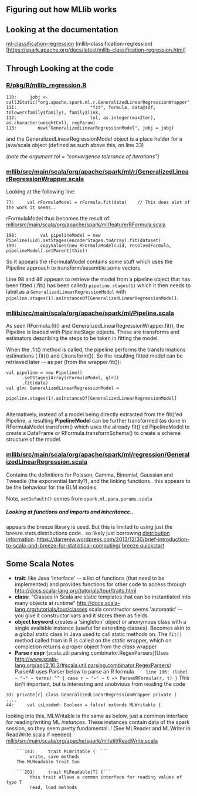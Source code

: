 Figuring out how MLlib works
----------------------------

## Looking at the documentation

[ml-classification-regression](https://spark.apache.org/docs/latest/ml-classification-regression.html)
(mllib-classification-regression)[https://spark.apache.org/docs/latest/mllib-classification-regression.html]

## Through Looking at the code


### [R/pkg/R/mllib_regression.R](https://github.com/apache/spark/blob/master/R/pkg/R/mllib_regression.R)
```
110:     jobj <- callJStatic("org.apache.spark.ml.r.GeneralizedLinearRegressionWrapper",
111:                            "fit", formula, data@sdf, tolower(family$family), family$link,
112:                            tol, as.integer(maxIter), as.character(weightCol), regParam)
113:        new("GeneralizedLinearRegressionModel", jobj = jobj)
```
and the GeneralizedLinearRegressionModel object is a place holder for a java/scala object (defined as such above this, on line 33)
  
*(note the argument tol = "convergence tolerance of iterations")*

### [mllib/src/main/scala/org/apache/spark/ml/r/GeneralizedLinearRegressionWrapper.scala](https://github.com/apache/spark/blob/master/mllib/src/main/scala/org/apache/spark/ml/r/GeneralizedLinearRegressionWrapper.scala)

Looking at the following line:

```
77:     val rFormulaModel = rFormula.fit(data)    // This does alot of the work it seems.. 
```

rFormulaModel thus becomes the result of: [mllib/src/main/scala/org/apache/spark/ml/feature/RFormula.scala](https://github.com/apache/spark/blob/master/mllib/src/main/scala/org/apache/spark/ml/feature/RFormula.scala)
        
```
198:         val pipelineModel = new Pipeline(uid).setStages(encoderStages.toArray).fit(dataset)
199:         copyValues(new RFormulaModel(uid, resolvedFormula, pipelineModel).setParent(this))
```

So it appears the rFormulaModel contains some stuff which uses the Pipeline approach to transform/assemble some vectors
    
Line 98 and 46 appears to retrieve the model from a pipeline object that has been fitted (.fit() has been called) ```pipeline.stages(1)``` which it then needs to label as a ```GeneralizedLinearRegressionModel``` with ```pipeline.stages(1).asInstanceOf[GeneralizedLinearRegressionModel]```.
    
### [mllib/src/main/scala/org/apache/spark/ml/Pipeline.scala](https://github.com/apache/spark/blob/master/mllib/src/main/scala/org/apache/spark/ml/Pipeline.scala)
    
As seen RFormula.fit() and GeneralizedLinearRegressionWrapper.fit(), the Pipeline is loaded with PipelineStage objects. These are transforms and estimators describing the steps to be taken in fitting the model.
    
When the .fit() method is called, the pipeline performs the transformations estimations (.fit()) and (.transform()). So the resulting fitted model can be retrieved later -- as per (from the wrapper.fit()):

```
val pipeline = new Pipeline()
      .setStages(Array(rFormulaModel, glr))
      .fit(data)
val glm: GeneralizedLinearRegressionModel =
      pipeline.stages(1).asInstanceOf[GeneralizedLinearRegressionModel]
      
```

Alternatively, instead of a model being directly extracted from the fit()'ed Pipeline, a resulting **PipelineModel** can be further transformed (as done in RFormulaModel.transform() which uses the already fit()'ed PipelineModel to create a DataFrame or RFormula.transformSchema() to create a scheme structure of the model.
    
### [mllib/src/main/scala/org/apache/spark/ml/regression/GeneralizedLinearRegression.scala](https://github.com/apache/spark/blob/master/mllib/src/main/scala/org/apache/spark/ml/regression/GeneralizedLinearRegression.scala)

Contains the definitions for Poisson, Gamma, Binomial, Gaussian and Tweedie (the exponential family?), and the linking functions.. this appears to be the behaviour for the GLM models.

Note, ```setDefault()``` comes from ```spark.ml.para.params.scala```

##### Looking at functions and imports and inheritance..
appears the breeze library is used. But this is limited to using just the breeze.stats.distributions code.. so likely just borrowing [distribution information](https://github.com/scalanlp/breeze/wiki/Quickstart#breezestatsdistributions).
    https://darrenjw.wordpress.com/2013/12/30/brief-introduction-to-scala-and-breeze-for-statistical-computing/
    [breeze quickstart](https://github.com/scalanlp/breeze/wiki/Quickstart)
    
## Some Scala Notes
* **trait:** like Java 'interface' -- a list of functions (that need to be implemented) and provides functions for other code to access through
    http://docs.scala-lang.org/tutorials/tour/traits.html
* **class:** "Classes in Scala are static templates that can be instantiated into many objects at runtime"
    http://docs.scala-lang.org/tutorials/tour/classes
    scala constructor seems 'automatic' -- you give it constructor vars and it stores them as fields
* **object keyword** creates a 'singleton' object or anonymous class with a single available instance (useful for extending classes). Becomes akin to a global static class in Java used to call static methods on. The ```fit()``` method called from in R is called on the *static* wrapper, which on completion returns a proper object from the *class* wrapper
* **Parse r expr**  [scala.util.parsing.combinator.RegexParsers](Uses http://www.scala-lang.org/api/2.10.2/#scala.util.parsing.combinator.RegexParsers)
        ParseAll uses Parser below to parse an R formula
        ```    line 196: (label ~ "~" ~ terms) ^^ { case r ~ "~" ~ t => ParsedRFormula(r, t) }```
        This isn't important, but is interesting and unobvious from reading the code

```
33: private[r] class GeneralizedLinearRegressionWrapper private (
....
44:     val isLoaded: Boolean = false) extends MLWritable {
```
    
looking into this, MLWritable is the same as below, just a common interface for reading/writing ML *instances*. These instances contain data of the spark session, so they seem pretty fundamental..! (See MLReader and MLWriter in ReadWrite.scala if needed)
        [mllib/src/main/scala/org/apache/spark/ml/util/ReadWrite.scala](https://github.com/apache/spark/blob/master/mllib/src/main/scala/org/apache/spark/ml/util/ReadWrite.scala)
        
        ```141:     trait MLWritable {  ```
             write, save methods
        The MLReadable trait too
        
        ```201:     trait MLReadable[T] {```
             this trait allows a common interface for reading values of type T
             read, load methods

    